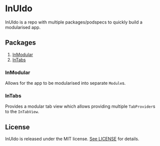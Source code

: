 # InUIdo

InUIdo is a repo with multiple packages/podspecs to quickly build a modularised app.

## Packages
1. [InModular](#InModular)
2. [InTabs](#InTabs)

### InModular

Allows for the app to be modularised into separate `Module`s.

### InTabs

Provides a modular tab view which allows providing multiple `TabProvider`s to the `InTabView`.

## License

InUIdo is released under the MIT license. [See LICENSE](https://github.com/JustinGuedes/inuido/blob/main/LICENSE) for details.
